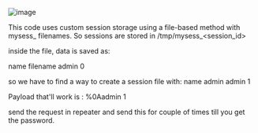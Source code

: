 ![image](https://github.com/user-attachments/assets/62552eef-55fd-4115-b9f9-6922b137a85b)

This code uses custom session storage using a file-based method with mysess_<sid> filenames.
So sessions are stored in 
/tmp/mysess_<session_id>

inside the file, data is saved as:

name filename
admin 0

so we have to find a way to create a session file with:
name admin
admin 1


Payload that'll work is : %0Aadmin 1

send the request in repeater and send this for couple of times till you get the password.

